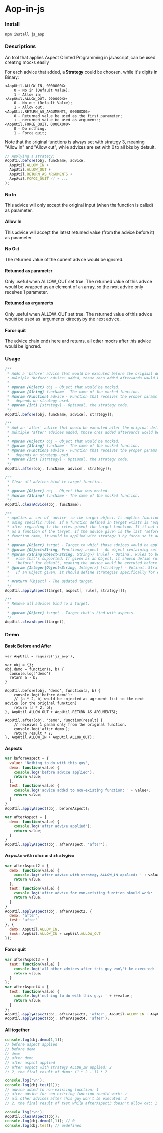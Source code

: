 Aop-in-js
=========
### Install
    npm install js_aop
### Descriptions
An tool that applies Aspect Orinted Programming in javascript, can be used creating mocks easily.

For each advice that added, a <b>Strategy</b> could be choosen, while it's digits in Binary:

    <AopUtil.ALLOW_IN, 0000000X>
        0 - No in (Default Value);
        1 - Allow in;
    <AopUtil.ALLOW_OUT, 000000X0>
        0 - No out (Default Value);
        1 - Allow out;
    <AopUtil.RETURN_AS_ARGUMENTS, 00000X00>
        0 - Returned value be used as the first parameter;
        1 - Returned value be used as arguments;
    <AopUtil.FORCE_QUIT, 0000X000>
        0 - Do nothing.
        1 - Force quit;

Note that the original functions is always set with strategy 3, meaning "Allow in" and "Allow out", while advices are set with 0 to all bits by default.
```js
// Applying a strategy:
AopUtil.before(obj, funcName, advice,
  AopUtil.ALLOW_IN +
  AopUtil.ALLOW_OUT +
  AopUtil.RETURN_AS_ARGUMENTS +
  AopUtil.FORCE_QUIT // + ...
);
```

#### No In

This advice will only accept the original input (when the function is called) as parameter.

#### Allow In

This advice will accept the latest returned value (from the advice before it) as parameter.

#### No Out

The returned value of the current advice would be ignored.

#### Returned as parameter

Only useful when ALLOW_OUT set true. The returned value of this advice would be wrapped as an element of an array, so the next advice only receives 1 parameter.

#### Returned as arguments

Only useful when ALLOW_OUT set true. The returned value of this advice would be used as 'arguments' directly by the next advice.

#### Force quit

The advice chain ends here and returns, all other mocks after this advice would be ignored.

### Usage


```js
/**
 * Adds a 'before' advice that would be executed before the original defined function body applied. Note that when
 * multiple 'before' advices added, those ones added afterwards would be executed in advance.
 *
 * @param {Object} obj - Object that would be mocked.
 * @param {String} funcName - The name of the mocked function.
 * @param {Function} advice - Function that receives the proper params as input, while the arguments received
 *   depends on strategy used.
 * @param {int} [strategy] - Optional, the strategy code.
 */
AopUtil.before(obj, funcName, advice[, strategy]);

/**
 * Add an 'after' advice that would be executed after the original defined function body applied. Note that when
 * multiple 'after' advices added, those ones added afterwards would be executed later.
 *
 * @param {Object} obj - Object that would be mocked.
 * @param {String} funcName - The name of the mocked function.
 * @param {Function} advice - Function that receives the proper params as input, while the arguments received
 *   depends on strategy used.
 * @param {int} [strategy] - Optional, the strategy code.
 */
AopUtil.after(obj, funcName, advice[, strategy]);

/**
 * Clear all advices bind to target function.
 *
 * @param {Object} obj - Object that was mocked.
 * @param {String} funcName - The name of the mocked function.
 */
AopUtil.clearAdvice(obj, funcName);

/**
 * Applies an set of 'advice' to the target object. It applies functions defined in 'aspect' to the target object
 * using specific rules. If a function defined in target exists in 'aspect', the advice would be used before (or
 * after regarding to the rules given) the target function. If it not exist, the advice would be applied directly
 * as a function of the target. If the advice given is the last 'before' or the first 'after' to an non-exsiting
 * function name, it would be applied with strategy 3 by force so it acts like the default function when it exists.
 *
 * @param {Object} target - Target to which those advices would be applied.
 * @param {Object<String, Function>} aspect - An object containing set of functions that would be used as advices.
 * @param {String|Object<String, String>} [rule] - Optinal. Rules to be used. Can be 'before', 'after' or anything
 *   else that's supported. If given as an Object, it should define rules specifically for each advice. Using
 *   'before' for default, meaning the advice would be executed before the target function.
 * @param {Integer|Object<String, Integer>} [strategy] - Optinal. Strategies to be used. Can be anything supported.
 *   If an Object given, it should define strategies specifically for each advice. Using 0 for default.
 *
 * @return {Object} - The updated target.
 */
AopUtil.applyAspect(target, aspect[, rule[, strategy]]);

/**
 * Remove all advices bind to a target.
 *
 * @param {Object} target - Target that's bind with aspects.
 */
AopUtil.clearAspect(target);
```

### Demo
#### Basic Before and After
```
var AopUtil = require('js_aop');

var obj = {};
obj.demo = function(a, b) {
  console.log('demo')
  return a - b;
}

AopUtil.before(obj, 'demo', function(a, b) {
    console.log('before demo');
    // [a * 2, b] would be injected as agrument list to the next advice (or the original function)
    return [a * 2, b];
}, AopUtil.ALLOW_OUT + AopUtil.RETURN_AS_ARGUMENTS);

AopUtil.after(obj, 'demo', function(result) {
    // receives 1 param only from the original function.
    console.log('after demo');
    return result * 2;
}, AopUtil.ALLOW_IN + AopUtil.ALLOW_OUT);
```
#### Aspects
```js
var beforeAspect = {
  value: 'Nothing to do with this guy',
  demo: function(value) {
    console.log('before advice applied');
    return value;
  },
  test: function(value) {
    console.log('advice added to non-existing function: ' + value);
    return value;
  }
}
AopUtil.applyAspect(obj, beforeAspect);

var afterAspect = {
  demo: function(value) {
    console.log('after advice applied');
    return value;
  }
}
AopUtil.applyAspect(obj, afterAspect, 'after');
```
#### Aspects with rules and strategies
```js
var afterAspect2 = {
  demo: function(value) {
    console.log('after advice with strategy ALLOW_IN applied: ' + value);
    return value;
  },
  test: function(value) {
    console.log('after advice for non-existing function should work: ' + ++value);
    return value;
  }
}
AopUtil.applyAspect(obj, afterAspect2, {
  demo: 'after',
  test: 'after'
}, {
  demo: AopUtil.ALLOW_IN,
  test: AopUtil.ALLOW_IN + AopUtil.ALLOW_OUT
});
```
#### Force quit
```js
var afterAspect3 = {
  test: function(value) {
    console.log('all other advices after this guy won\'t be executed: ' + ++value);
    return value;
  }
};
var afterAspect4 = {
  test: function(value) {
    console.log('nothing to do with this guy: ' + ++value);
    return value;
  }
};
AopUtil.applyAspect(obj, afterAspect3, 'after', AopUtil.ALLOW_IN + AopUtil.FORCE_QUIT);
AopUtil.applyAspect(obj, afterAspect4, 'after');
```
#### All together
```js
console.log(obj.demo(1,1));
// before aspect applied
// before demo
// demo
// after demo
// after aspect applied
// after aspect with strategy ALLOW_IN applied: 2
// 2, the final result of demo: (1 * 2 - 1) * 2

console.log('\n');
console.log(obj.test(1));
// advice added to non-existing function: 1
// after advice for non-existing function should work: 2
// all other advices after this guy won't be executed: 3
// 2, the final result of test while afterAspect3 doesn't allow out: 1 + 1

console.log('\n');
AopUtil.clearAspect(obj);
console.log(obj.demo(1,1)); // 0
console.log(obj.test); // undefined
```